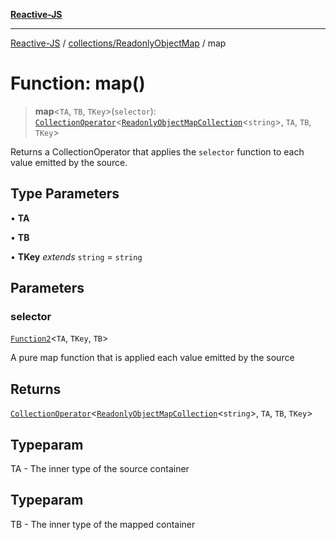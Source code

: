 [**Reactive-JS**](../../../README.md)

***

[Reactive-JS](../../../README.md) / [collections/ReadonlyObjectMap](../README.md) / map

# Function: map()

> **map**\<`TA`, `TB`, `TKey`\>(`selector`): [`CollectionOperator`](../../type-aliases/CollectionOperator.md)\<[`ReadonlyObjectMapCollection`](../interfaces/ReadonlyObjectMapCollection.md)\<`string`\>, `TA`, `TB`, `TKey`\>

Returns a CollectionOperator that applies the `selector` function to each
value emitted by the source.

## Type Parameters

• **TA**

• **TB**

• **TKey** *extends* `string` = `string`

## Parameters

### selector

[`Function2`](../../../functions/type-aliases/Function2.md)\<`TA`, `TKey`, `TB`\>

A pure map function that is applied each value emitted by the source

## Returns

[`CollectionOperator`](../../type-aliases/CollectionOperator.md)\<[`ReadonlyObjectMapCollection`](../interfaces/ReadonlyObjectMapCollection.md)\<`string`\>, `TA`, `TB`, `TKey`\>

## Typeparam

TA - The inner type of the source container

## Typeparam

TB - The inner type of the mapped container
